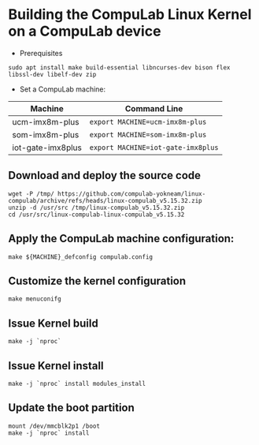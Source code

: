 # Building the CompuLab Linux Kernel on a CompuLab device

* Prerequisites
```
sudo apt install make build-essential libncurses-dev bison flex libssl-dev libelf-dev zip
```

* Set a CompuLab machine:

| Machine | Command Line |
|---|---|
|ucm-imx8m-plus|```export MACHINE=ucm-imx8m-plus```|
|som-imx8m-plus|```export MACHINE=som-imx8m-plus```|
|iot-gate-imx8plus|```export MACHINE=iot-gate-imx8plus```|

## Download and deploy the source code
```
wget -P /tmp/ https://github.com/compulab-yokneam/linux-compulab/archive/refs/heads/linux-compulab_v5.15.32.zip
unzip -d /usr/src /tmp/linux-compulab_v5.15.32.zip
cd /usr/src/linux-compulab-linux-compulab_v5.15.32
```

## Apply the CompuLab machine configuration:
```
make ${MACHINE}_defconfig compulab.config
```

## Customize the kernel configuration
```
make menuconifg
```

## Issue Kernel build
```
make -j `nproc`
```

## Issue Kernel install
```
make -j `nproc` install modules_install
```

## Update the boot partition
```
mount /dev/mmcblk2p1 /boot
make -j `nproc` install
```
